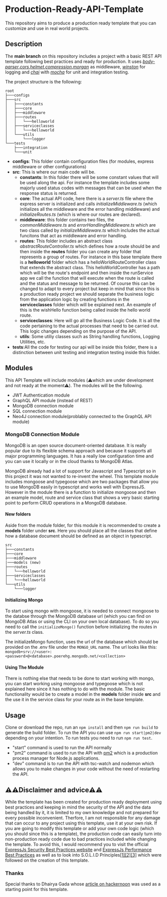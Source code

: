 # Production-Ready-API-Template

This repository aims to produce a production ready template that you can customize and use in real world projects.

## Description

The **main branch** on this repository includes a project with a basic REST API template following best practices and ready for production. It uses [_body-parser_](https://www.npmjs.com/package/body-parser),[_cors_](https://www.npmjs.com/package/cors),[_helmet_](https://www.npmjs.com/package/helmet),[_compression_](https://www.npmjs.com/package/compression),[_morgan_](https://www.npmjs.com/package/morgan) as middleware, [_winston_](https://www.npmjs.com/package/winston) for logging and [_chai_](https://www.chaijs.com/) with [_mocha_](https://mochajs.org/) for unit and integration testing.

The project structure is the following:

```
root
├───configs
├───src
│   ├───constants
│   ├───core
│   ├───middleware
│   ├───routes
│   │   └───helloworld
│   ├───serviceclasses
│   │   └───helloworld
│   └───utils
│       └───logger
└───tests
    ├───integration
    └───unit
```

- **configs**: This folder contain configuration files (for modules, express middleware or other configurations)
- **src**: This is where our main code will be.
  - **constants**: In this folder there will be some constant values that will be used along the api. For instance the template includes some majorly used status codes with messages that can be used when the response status is returned.
  - **core**: The actual API code, here there is a _server.ts_ file where the express server is initialized and calls _initializeMiddleware.ts_ (which initializes all the middleware and the error handling middleware) and _initializeRoutes.ts_ (which is where our routes are declared).
  - **middleware**: this folder contains two files, the _commonMiddleware.ts_ and _errorHandlingMiddleware.ts_ which are two class called by _initializeMiddleware.ts_ which includes the actual funcitons that act as middleware and error handling.
  - **routes**: This folder includes an abstract class _abstractRouteController.ts_ which defines how a route should be and then inside the **routes** folder you can create any folder that represents a group of routes. For instance in this base template there is a **helloworld** folder which has a helloWorldRouteController class that extends the abstract class. This helloWorldController has a path which will be the route's endpoint and then inside the runService app we call the function that will execute when the route is called and the status and message to be returned. Of course this can be changed to adapt to every project but keep in mind that since this is a production ready project we should separate the business logic from the application logic by creating functions in the **serviceclasses** folder which will be explained next. An example of this is the wishHello function being called inside the hello world route.
  - **serviceclasses**: Here will go all the Business Logic Code. It is all the code pertaining to the actual processes that need to be carried out. This logic changes depending on the purpose of the API.
  - **utils**: Some utiliy classes such as String handling functions, Logging Utilities, etc.
- **tests**:All the code for testing our api will be inside this folder, there is a distinction between unit testing and integration testing inside this folder.

## Modules

This API Template will include modules (⚠️which are under development and not ready at the moment⚠️). The modules will be the following.

- JWT Authentication module
- GraphQL API module (instead of REST)
- MongoDB connection module
- SQL connection module
- Neo4J connection module(problably connected to the GraphQL API module)

### MongoDB Connection Module

MongoDB is an open source document-oriented database. It is really popular due to its flexible schema approach and because it supports all major programming languages. It has a really low configuration time and you can use it locally or in the cloud thanks to MongoDB Atlas.

MongoDB already had a lot of support for Javascript and Typescript so in this project it was not wanted to re-invent the wheel. This template module includes mongoose and typegoose which are two packages that allow you to use MongoDB easily in typescript and works well with ExpressJS. However in the module there is a function to initialize mongoose and then an example model, route and service class that shows a very basic starting point to perform CRUD operations in a MongoDB database.
#### New folders
Aside from the module folder, for this module it is recommended to create a **models** folder under **src**. Here you should place all the classes that define how a database document should be defined as an object in typescript.
```
src
├───constants
├───core
├───middleware
|───models (new)
├───routes
│   └───helloworld
├───serviceclasses
│   └───helloworld
└───utils
    └───logger  
```
#### Initializing Mongo

To start using mongo with mongoose, it is needed to connect mongoose to the databse through the MongoDB database url (which you can find on MongoDB Atlas or using the CLI on your own local database). To do so you need to call the `initializeMongo()` function before initializing the routes in the _server.ts_ class.

The initializeMongo function, uses the url of the database which should be provided on the .env file under the ```MONGO_URL``` name. The url looks like this: ```mongodb+srv://<user>:<password>@<database>.poerehg.mongodb.net/<collection>```
#### Using The Module
There is nothing else that needs to be done to start working with mongo, you can start working using mongoose and typegoose which is not explained here since it has nothing to do with the module. The basic functionality would be to create a model in the **models** folder inside **src** and the use it in the service class for your route as in the base template.
## Usage

Clone or download the repo, run an `npm install` and then `npm run build` to generate the build folder. To run the API you can use `npm run start|pm2|dev` depending on your intention. To run tests you need to run `npm run test`.

- "start" command is used to run the API normally
- "pm2" command is used to run the API with [pm2](https://www.npmjs.com/package/pm2) which is a production process manager for Node.js applications.
- "dev" command is to run the API with tsc-watch and nodemon which allows you to make changes in your code without the need of restarting the API.

## ⚠️⚠️Disclaimer and advice⚠️⚠️

While the template has been created for production ready deployment using best practices and keeping in mind the security of the API and the data being handled by it, it is limited to my own knowledge and not prepared for every possible inconvenient. Therfore, I am not responsible for any damage that can occur to any project using this template, use it at your own risk. If you are going to modify this template or add your own code logic (which you should since this is a template), the production code can easily turn into non-production ready code due to bad practices included while changing the template. To avoid this, I would recommend you to visit the official [ExpressJs Security Best Practices website](https://expressjs.com/en/advanced/best-practice-security.html) and [ExpressJs Performance Best Practices](https://expressjs.com/en/advanced/best-practice-performance.html) as well as to look into S.O.L.I.D Principles[[1]](https://itnext.io/brutally-solid-typescript-ba745585f440)[[2]](https://hackernoon.com/solid-principles-made-easy-67b1246bcdf?ref=hackernoon.com)[[3]](https://medium.com/sarccom/is-your-code-solid-enough-part-1-fe1e2cb73894) which were followed on the creation of this template.

### Thanks

Special thanks to Dhairya Gada whose [article on hackernoon](https://hackernoon.com/writing-a-production-ready-express-server-a-step-by-step-guide-2k6732x5) was used as a starting point for this template.
